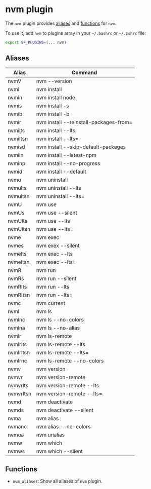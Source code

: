 # nvm plugin

The `nvm` plugin provides [aliases](#aliases) and [functions](#functions) for `nvm`.

To use it, add `nvm` to plugins array in your `~/.bashrc` or `~/.zshrc` file:

```sh
export SF_PLUGINS=(... nvm)
```

## Aliases

| Alias     | Command                                |
| --------- | -------------------------------------- |
| nvmV      | nvm --version                          |
| nvmi      | nvm install                            |
| nvmin     | nvm install node                       |
| nvmis     | nvm install -s                         |
| nvmib     | nvm install -b                         |
| nvmir     | nvm install --reinstall-packages-from= |
| nvmilts   | nvm install --lts                      |
| nvmiltsn  | nvm install --lts=                     |
| nvmisd    | nvm install --skip-default-packages    |
| nvmiln    | nvm install --latest-npm               |
| nvminp    | nvm install --no-progress              |
| nvmid     | nvm install --default                  |
| nvmu      | nvm uninstall                          |
| nvmults   | nvm uninstall --lts                    |
| nvmultsn  | nvm uninstall --lts=                   |
| nvmU      | nvm use                                |
| nvmUs     | nvm use --silent                       |
| nvmUlts   | nvm use --lts                          |
| nvmUltsn  | nvm use --lts=                         |
| nvme      | nvm exec                               |
| nvmes     | nvm exex --silent                      |
| nvmelts   | nvm exec --lts                         |
| nvmeltsn  | nvm exec --lts=                        |
| nvmR      | nvm run                                |
| nvmRs     | nvm run --silent                       |
| nvmRlts   | nvm run --lts                          |
| nvmRltsn  | nvm run --lts=                         |
| nvmc      | nvm current                            |
| nvml      | nvm ls                                 |
| nvmlnc    | nvm ls --no-colors                     |
| nvmlna    | nvm ls --no-alias                      |
| nvmlr     | nvm ls-remote                          |
| nvmlrlts  | nvm ls-remote --lts                    |
| nvmlrltsn | nvm ls-remote --lts=                   |
| nvmlrnc   | nvm ls-remote --no-colors              |
| nvmv      | nvm version                            |
| nvmvr     | nvm version-remote                     |
| nvmvrlts  | nvm version-remote --lts               |
| nvmvrltsn | nvm version-remote --lts=              |
| nvmd      | nvm deactivate                         |
| nvmds     | nvm deactivate --silent                |
| nvma      | nvm alias                              |
| nvmanc    | nvm alias --no-colors                  |
| nvmua     | nvm unalias                            |
| nvmw      | nvm which                              |
| nvmws     | nvm which --silent                     |

## Functions

- `nvm_aliases`: Show all aliases of `nvm` plugin.
